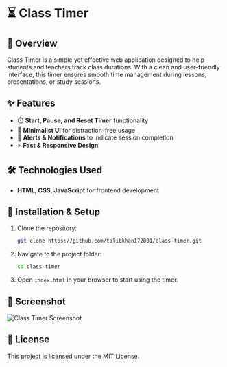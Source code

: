 # ⏳ Class Timer

## 📌 Overview
Class Timer is a simple yet effective web application designed to help students and teachers track class durations. With a clean and user-friendly interface, this timer ensures smooth time management during lessons, presentations, or study sessions.

## ✨ Features
- ⏱️ **Start, Pause, and Reset Timer** functionality
- 🎨 **Minimalist UI** for distraction-free usage
- 🔔 **Alerts & Notifications** to indicate session completion
- ⚡ **Fast & Responsive Design**

## 🛠️ Technologies Used
- **HTML, CSS, JavaScript** for frontend development

## 🚀 Installation & Setup
1. Clone the repository:
   ```sh
   git clone https://github.com/talibkhan172001/class-timer.git
   ```
2. Navigate to the project folder:
   ```sh
   cd class-timer
   ```
3. Open `index.html` in your browser to start using the timer.

## 📸 Screenshot
![Class Timer Screenshot](./path-to-your-screenshot.png)

## 📜 License
This project is licensed under the MIT License.

